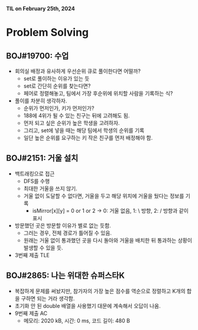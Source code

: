 **TIL on February 25th, 2024**

# Problem Solving
## BOJ#19700: 수업
* 회의실 배정과 유사하게 우선순위 큐로 풀이한다면 어떨까?
    - set로 풀이하는 이유가 있는 듯
    - set로 간단히 순위를 찾는다면?
    - 페어로 정렬해놓고, 팀에서 가장 후순위에 위치할 사람을 기록하는 식?
* 풀이를 차분히 생각하자.
    - 순위가 먼저인가, 키가 먼저인가?
    - 188에 4위가 될 수 있는 친구는 뒤에 고려해도 됨.
    - 먼저 되고 싶은 순위가 높은 학생을 고려하자.
    - 그리고, set에 넣을 때는 해당 팀에서 학생의 순위를 기록
    - 일단 높은 순위를 요구하는 키 작은 친구를 먼저 배정해야 함.

## BOJ#2151: 거울 설치
* 백트래킹으로 접근
    - DFS를 수행
    - 최대한 거울을 쓰지 않기.
    - 거울 없이 도달할 수 없다면, 거울을 두고 해당 위치에 거울을 뒀다는 정보를 기록
        + isMirror[x][y] = 0 or 1 or 2 -> 0: 거울 없음, 1: \ 방향, 2: / 방향과 같이 표시
* 방문했던 곳은 방문할 이유가 별로 없는 듯함.
    - 그러는 경우, 전체 경로가 틀어질 수 있음.
    - 원래는 거울 없이 통과했던 곳을 다시 돌아와 거울을 배치한 뒤 통과하는 상황이 발생할 수 있을 듯.
* 3번째 제출 TLE

## BOJ#2865: 나는 위대한 슈퍼스타K
* 복잡하게 문제를 써놨지만, 참가자의 가장 높은 점수를 역순으로 정렬하고 K개의 합을 구하면 되는 거라 생각함.
* 초기화 안 된 double 배열을 사용했기 대문에 계속해서 오답이 나옴.
* 9번째 제출 AC
    - 메모리: 2020 kB, 시간: 0 ms, 코드 길이: 480 B
